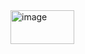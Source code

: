 <img width="102" height="54" alt="image" src="https://github.com/user-attachments/assets/367899dd-95f4-4722-9710-a93abdb74b47" />
